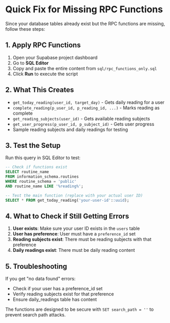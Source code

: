 # Quick Fix for Missing RPC Functions

Since your database tables already exist but the RPC functions are missing, follow these steps:

## 1. Apply RPC Functions

1. Open your Supabase project dashboard
2. Go to **SQL Editor**
3. Copy and paste the entire content from `sql/rpc_functions_only.sql`
4. Click **Run** to execute the script

## 2. What This Creates

- `get_today_reading(user_id, target_day)` - Gets daily reading for a user
- `complete_reading(p_user_id, p_reading_id, ...)` - Marks reading as complete
- `get_reading_subjects(user_id)` - Gets available reading subjects
- `get_user_progress(p_user_id, p_subject_id)` - Gets user progress
- Sample reading subjects and daily readings for testing

## 3. Test the Setup

Run this query in SQL Editor to test:

```sql
-- Check if functions exist
SELECT routine_name 
FROM information_schema.routines 
WHERE routine_schema = 'public' 
AND routine_name LIKE '%reading%';

-- Test the main function (replace with your actual user ID)
SELECT * FROM get_today_reading('your-user-id'::uuid);
```

## 4. What to Check if Still Getting Errors

1. **User exists**: Make sure your user ID exists in the `users` table
2. **User has preference**: User must have a `preference_id` set
3. **Reading subjects exist**: There must be reading subjects with that preference
4. **Daily readings exist**: There must be daily reading content

## 5. Troubleshooting

If you get "no data found" errors:
- Check if your user has a preference_id set
- Verify reading subjects exist for that preference
- Ensure daily_readings table has content

The functions are designed to be secure with `SET search_path = ''` to prevent search path attacks.
